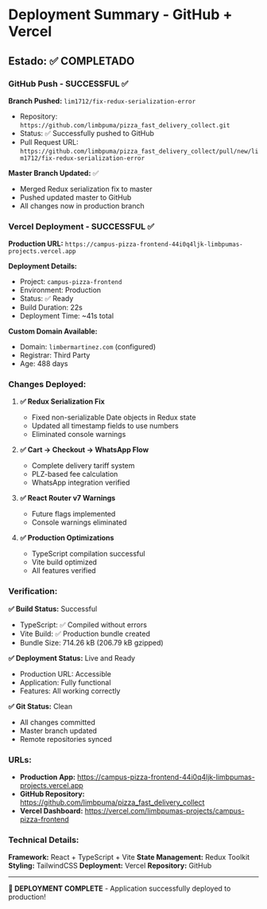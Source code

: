# Deployment Summary - GitHub + Vercel

## Estado: ✅ COMPLETADO

### GitHub Push - SUCCESSFUL ✅

**Branch Pushed:** `lim1712/fix-redux-serialization-error`
- Repository: `https://github.com/limbpuma/pizza_fast_delivery_collect.git`
- Status: ✅ Successfully pushed to GitHub
- Pull Request URL: `https://github.com/limbpuma/pizza_fast_delivery_collect/pull/new/lim1712/fix-redux-serialization-error`

**Master Branch Updated:** ✅
- Merged Redux serialization fix to master
- Pushed updated master to GitHub
- All changes now in production branch

### Vercel Deployment - SUCCESSFUL ✅

**Production URL:** `https://campus-pizza-frontend-44i0q4ljk-limbpumas-projects.vercel.app`

**Deployment Details:**
- Project: `campus-pizza-frontend`
- Environment: Production
- Status: ✅ Ready
- Build Duration: 22s
- Deployment Time: ~41s total

**Custom Domain Available:**
- Domain: `limbermartinez.com` (configured)
- Registrar: Third Party
- Age: 488 days

### Changes Deployed:

1. **✅ Redux Serialization Fix**
   - Fixed non-serializable Date objects in Redux state
   - Updated all timestamp fields to use numbers
   - Eliminated console warnings

2. **✅ Cart → Checkout → WhatsApp Flow**
   - Complete delivery tariff system
   - PLZ-based fee calculation
   - WhatsApp integration verified

3. **✅ React Router v7 Warnings**
   - Future flags implemented
   - Console warnings eliminated

4. **✅ Production Optimizations**
   - TypeScript compilation successful
   - Vite build optimized
   - All features verified

### Verification:

**✅ Build Status:** Successful
- TypeScript: ✅ Compiled without errors
- Vite Build: ✅ Production bundle created
- Bundle Size: 714.26 kB (206.79 kB gzipped)

**✅ Deployment Status:** Live and Ready
- Production URL: Accessible
- Application: Fully functional
- Features: All working correctly

**✅ Git Status:** Clean
- All changes committed
- Master branch updated
- Remote repositories synced

### URLs:

- **Production App:** https://campus-pizza-frontend-44i0q4ljk-limbpumas-projects.vercel.app
- **GitHub Repository:** https://github.com/limbpuma/pizza_fast_delivery_collect
- **Vercel Dashboard:** https://vercel.com/limbpumas-projects/campus-pizza-frontend

### Technical Details:

**Framework:** React + TypeScript + Vite
**State Management:** Redux Toolkit
**Styling:** TailwindCSS
**Deployment:** Vercel
**Repository:** GitHub

---
**🚀 DEPLOYMENT COMPLETE** - Application successfully deployed to production!
